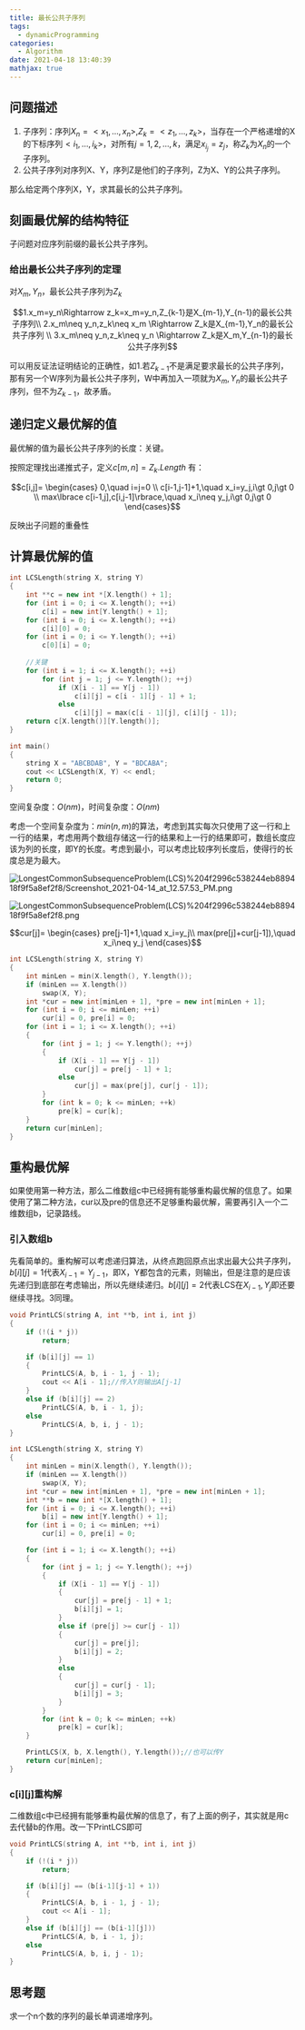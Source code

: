 ```yaml
---
title: 最长公共子序列
tags:
  - dynamicProgramming
categories:
  - Algorithm
date: 2021-04-18 13:40:39
mathjax: true
---
```



## 问题描述

1. 子序列：序列$X_n=<x_1,\dots ,x_n>,Z_k=<z_1,\dots ,z_k>$，当存在一个严格递增的X的下标序列$<i_1,\dots ,i_k>$，对所有$j=1,2,\dots,k$，满足$x_{i_j}=z_j$，称$Z_k$为$X_n$的一个子序列。
2. 公共子序列对序列X、Y，序列Z是他们的子序列，Z为X、Y的公共子序列。

那么给定两个序列X，Y，求其最长的公共子序列。

## 刻画最优解的结构特征

子问题对应序列前缀的最长公共子序列。

### 给出最长公共子序列的定理

对$X_m,Y_n$，最长公共子序列为$Z_k$

$$1.x_m=y_n\Rightarrow z_k=x_m=y_n,Z_{k-1}是X_{m-1},Y_{n-1}的最长公共子序列\\ 2.x_m\neq y_n,z_k\neq x_m \Rightarrow Z_k是X_{m-1},Y_n的最长公共子序列 \\ 3.x_m\neq y_n,z_k\neq y_n \Rightarrow Z_k是X_m,Y_{n-1}的最长公共子序列$$

可以用反证法证明结论的正确性，如1.若$Z_{k-1}$不是满足要求最长的公共子序列，那有另一个W序列为最长公共子序列，W中再加入一项就为$X_m,Y_n$的最长公共子序列，但不为$Z_{k-1}$，故矛盾。

## 递归定义最优解的值

最优解的值为最长公共子序列的长度：关键。

按照定理找出递推式子，定义$c[m,n]=Z_k.Length$ 有：

$$c[i,j]=
\begin{cases}
0,\quad i=j=0 \\
c[i-1,j-1]+1,\quad x_i=y_j,i\gt 0,j\gt 0 \\
max\lbrace c[i-1,j],c[i,j-1]\rbrace,\quad x_i\neq y_j,i\gt 0,j\gt 0
\end{cases}$$

反映出子问题的重叠性

## 计算最优解的值

```cpp
int LCSLength(string X, string Y)
{
    int **c = new int *[X.length() + 1];
    for (int i = 0; i <= X.length(); ++i)
        c[i] = new int[Y.length() + 1];
    for (int i = 0; i <= X.length(); ++i)
        c[i][0] = 0;
    for (int i = 0; i <= Y.length(); ++i)
        c[0][i] = 0;
    
    //关键
    for (int i = 1; i <= X.length(); ++i)
        for (int j = 1; j <= Y.length(); ++j)
            if (X[i - 1] == Y[j - 1])
                c[i][j] = c[i - 1][j - 1] + 1;
            else
                c[i][j] = max(c[i - 1][j], c[i][j - 1]);
    return c[X.length()][Y.length()];
}

int main()
{
    string X = "ABCBDAB", Y = "BDCABA";
    cout << LCSLength(X, Y) << endl;
    return 0;
}
```

空间复杂度：$O(nm)$，时间复杂度：$O(nm)$

考虑一个空间复杂度为：$min(n,m)$的算法，考虑到其实每次只使用了这一行和上一行的结果，考虑用两个数组存储这一行的结果和上一行的结果即可，数组长度应该为列的长度，即Y的长度。考虑到最小，可以考虑比较序列长度后，使得行的长度总是为最大。

![LongestCommonSubsequenceProblem(LCS)%204f2996c538244eb889418f9f5a8ef2f8/Screenshot_2021-04-14_at_12.57.53_PM.png](LongestCommonSubsequenceProblem(LCS)%204f2996c538244eb889418f9f5a8ef2f8/Screenshot_2021-04-14_at_12.57.53_PM.png)

![LongestCommonSubsequenceProblem(LCS)%204f2996c538244eb889418f9f5a8ef2f8.png](LongestCommonSubsequenceProblem(LCS)%204f2996c538244eb889418f9f5a8ef2f8.png)

$$cur[j]=
\begin{cases}
pre[j-1]+1,\quad x_i=y_j\\
max(pre[j]+cur[j-1]),\quad x_i\neq y_j
\end{cases}$$

```cpp
int LCSLength(string X, string Y)
{
    int minLen = min(X.length(), Y.length());
    if (minLen == X.length())
        swap(X, Y);
    int *cur = new int[minLen + 1], *pre = new int[minLen + 1];
    for (int i = 0; i <= minLen; ++i)
        cur[i] = 0, pre[i] = 0;
    for (int i = 1; i <= X.length(); ++i)
    {
        for (int j = 1; j <= Y.length(); ++j)
        {
            if (X[i - 1] == Y[j - 1])
                cur[j] = pre[j - 1] + 1;
            else
                cur[j] = max(pre[j], cur[j - 1]);
        }
        for (int k = 0; k <= minLen; ++k)
            pre[k] = cur[k];
    }
    return cur[minLen];
}
```

## 重构最优解

如果使用第一种方法，那么二维数组c中已经拥有能够重构最优解的信息了。如果使用了第二种方法，cur以及pre的信息还不足够重构最优解，需要再引入一个二维数组b，记录路线。

### 引入数组b

先看简单的。重构解可以考虑递归算法，从终点跑回原点出求出最大公共子序列，$b[i][j]=1$代表$X_{i-1}=Y_{j-1}$，即X，Y都包含的元素，则输出，但是注意的是应该先递归到底部在考虑输出，所以先继续递归。$b[i][j]=2$代表LCS在$X_{i-1},Y_{j}$即还要继续寻找。3同理。

```cpp
void PrintLCS(string A, int **b, int i, int j)
{
    if (!(i * j))
        return;

    if (b[i][j] == 1)
    {
        PrintLCS(A, b, i - 1, j - 1);
        cout << A[i - 1];//传入Y则输出A[j-1]
    }
    else if (b[i][j] == 2)
        PrintLCS(A, b, i - 1, j);
    else
        PrintLCS(A, b, i, j - 1);
}

int LCSLength(string X, string Y)
{
    int minLen = min(X.length(), Y.length());
    if (minLen == X.length())
        swap(X, Y);
    int *cur = new int[minLen + 1], *pre = new int[minLen + 1];
    int **b = new int *[X.length() + 1];
    for (int i = 0; i <= X.length(); ++i)
        b[i] = new int[Y.length() + 1];
    for (int i = 0; i <= minLen; ++i)
        cur[i] = 0, pre[i] = 0;

    for (int i = 1; i <= X.length(); ++i)
    {
        for (int j = 1; j <= Y.length(); ++j)
        {
            if (X[i - 1] == Y[j - 1])
            {
                cur[j] = pre[j - 1] + 1;
                b[i][j] = 1;
            }
            else if (pre[j] >= cur[j - 1])
            {
                cur[j] = pre[j];
                b[i][j] = 2;
            }
            else
            {
                cur[j] = cur[j - 1];
                b[i][j] = 3;
            }
        }
        for (int k = 0; k <= minLen; ++k)
            pre[k] = cur[k];
    }

    PrintLCS(X, b, X.length(), Y.length());//也可以传Y
    return cur[minLen];
}
```

### c[i][j]重构解

二维数组c中已经拥有能够重构最优解的信息了，有了上面的例子，其实就是用c去代替b的作用。改一下PrintLCS即可

```cpp
void PrintLCS(string A, int **b, int i, int j)
{
    if (!(i * j))
        return;

    if (b[i][j] == (b[i-1][j-1] + 1))
    {
        PrintLCS(A, b, i - 1, j - 1);
        cout << A[i - 1];
    }
    else if (b[i][j] == (b[i-1][j]))
        PrintLCS(A, b, i - 1, j);
    else
        PrintLCS(A, b, i, j - 1);
}
```

## 思考题

求一个n个数的序列的最长单调递增序列。
